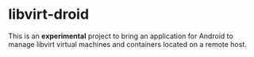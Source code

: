 libvirt-droid
=============

This is an **experimental** project to bring an application for Android to manage
libvirt virtual machines and containers located on a remote host.
